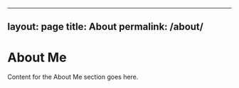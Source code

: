
---
layout: page
title: About
permalink: /about/
---

# About Me
Content for the About Me section goes here.
